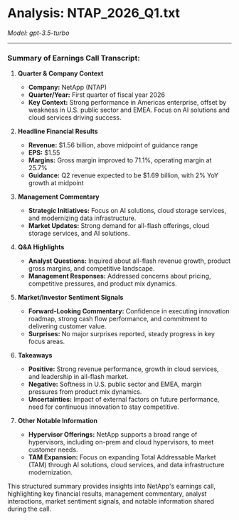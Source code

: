 # Analysis: NTAP_2026_Q1.txt

*Model: gpt-3.5-turbo*

---

### Summary of Earnings Call Transcript:

1. **Quarter & Company Context**
   - **Company:** NetApp (NTAP)
   - **Quarter/Year:** First quarter of fiscal year 2026
   - **Key Context:** Strong performance in Americas enterprise, offset by weakness in U.S. public sector and EMEA. Focus on AI solutions and cloud services driving success.

2. **Headline Financial Results**
   - **Revenue:** $1.56 billion, above midpoint of guidance range
   - **EPS:** $1.55
   - **Margins:** Gross margin improved to 71.1%, operating margin at 25.7%
   - **Guidance:** Q2 revenue expected to be $1.69 billion, with 2% YoY growth at midpoint

3. **Management Commentary**
   - **Strategic Initiatives:** Focus on AI solutions, cloud storage services, and modernizing data infrastructure.
   - **Market Updates:** Strong demand for all-flash offerings, cloud storage services, and AI solutions.

4. **Q&A Highlights**
   - **Analyst Questions:** Inquired about all-flash revenue growth, product gross margins, and competitive landscape.
   - **Management Responses:** Addressed concerns about pricing, competitive pressures, and product mix dynamics.

5. **Market/Investor Sentiment Signals**
   - **Forward-Looking Commentary:** Confidence in executing innovation roadmap, strong cash flow performance, and commitment to delivering customer value.
   - **Surprises:** No major surprises reported, steady progress in key focus areas.

6. **Takeaways**
   - **Positive:** Strong revenue performance, growth in cloud services, and leadership in all-flash market.
   - **Negative:** Softness in U.S. public sector and EMEA, margin pressures from product mix dynamics.
   - **Uncertainties:** Impact of external factors on future performance, need for continuous innovation to stay competitive.

7. **Other Notable Information**
   - **Hypervisor Offerings:** NetApp supports a broad range of hypervisors, including on-prem and cloud hypervisors, to meet customer needs.
   - **TAM Expansion:** Focus on expanding Total Addressable Market (TAM) through AI solutions, cloud services, and data infrastructure modernization.

This structured summary provides insights into NetApp's earnings call, highlighting key financial results, management commentary, analyst interactions, market sentiment signals, and notable information shared during the call.